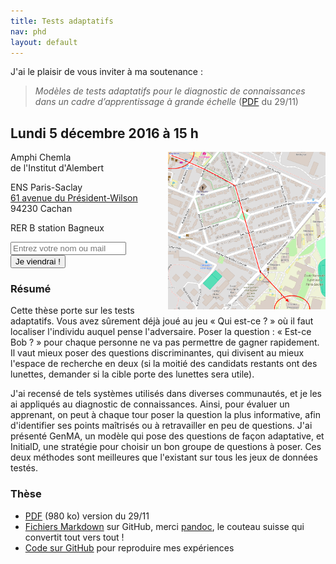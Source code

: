 ```yaml
---
title: Tests adaptatifs
nav: phd
layout: default
---
```

J'ai le plaisir de vous inviter à ma soutenance :

> *Modèles de tests adaptatifs pour le diagnostic de connaissances dans un cadre d’apprentissage à grande échelle* ([PDF](cat.pdf) du 29/11)

## Lundi 5 décembre 2016 à 15 h

<img src="/img/map.png" width="300" style="float: right; max-width: 50%" />

Amphi Chemla  
de l'Institut d'Alembert

ENS Paris-Saclay  
[61 avenue du Président-Wilson](http://lab.vianavigo.com/itineraire?arrival=4313%7CSite%7CEcole+Normale+Supérieure%7C94230%7CCachan%7C%7C&date=2016-12-05T14%3A40&departure=%7CFreeSel%7C%7C%7C%7C%7C&journeyProfil=00&preferences=1111%7C1&sens=-1)  
94230 Cachan

RER B station Bagneux  

<div>
<input type="text" id="mail" onkeydown="if(event.keyCode == 13) {document.getElementById('btn').click(); this.value = ''};" placeholder="Entrez votre nom ou mail" />
<button id="btn" onclick="microAjax('/register/', function () {document.getElementById('btn').innerHTML = 'Merci !'}, 'mail=' + document.getElementById('mail').value)">Je viendrai !</button>
</div>

### Résumé

Cette thèse porte sur les tests adaptatifs. Vous avez sûrement déjà joué au jeu « Qui est-ce ? » où il faut localiser l'individu auquel pense l'adversaire. Poser la question : « Est-ce Bob ? » pour chaque personne ne va pas permettre de gagner rapidement. Il vaut mieux poser des questions discriminantes, qui divisent au mieux l'espace de recherche en deux (si la moitié des candidats restants ont des lunettes, demander si la cible porte des lunettes sera utile).

J'ai recensé de tels systèmes utilisés dans diverses communautés, et je les ai appliqués au diagnostic de connaissances. Ainsi, pour évaluer un apprenant, on peut à chaque tour poser la question la plus informative, afin d'identifier ses points maîtrisés ou à retravailler en peu de questions. J'ai présenté GenMA, un modèle qui pose des questions de façon adaptative, et InitialD, une stratégie pour choisir un bon groupe de questions à poser. Ces deux méthodes sont meilleures que l'existant sur tous les jeux de données testés.

### Thèse

- [PDF](cat.pdf) (980 ko) version du 29/11
- [Fichiers Markdown](https://github.com/jilljenn/phd) sur GitHub, merci [pandoc](http://pandoc.org), le couteau suisse qui convertit tout vers tout !
- [Code sur GitHub](https://github.com/jilljenn/qna) pour reproduire mes expériences
